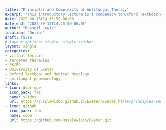 ```yaml
---
title: "Principles and Complexity of Antifungal Therapy"
excerpt: "This introductory lecture is a companion to Oxford Textbook of Medical Mycology Chapter 45: Principles of Antifungal Therapy" 
date: 2022-08-15T14:15:59-06:00
date_end: "2024-09-15T14:45:59-06:00"
author: "Russell Lewis"
location: "Online"
draft: false
# layout options: single, single-sidebar
layout: single
categories:
- virtual lecture
- targeted therapies
- PK/PD
- University of Exeter
- Oxford Textbook oof Medical Mycology
- antifungal pharmacology
links:
- icon: door-open
  icon_pack: fas
  name: slides
  url: https://russlewisbo.github.io/Exeter/Exeter.html#/principles-and-complexity-of-antifungal-therapy
- icon: github
  icon_pack: fab
  name: code
  url: https://github.com/Russlewisbo/Exeter.git
---
```


